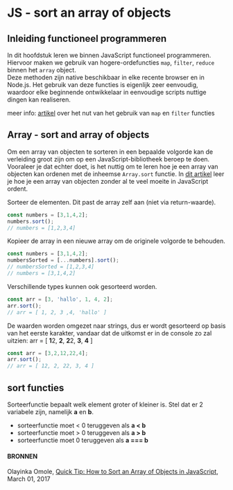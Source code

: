 # JS - sort an array of objects

## Inleiding functioneel programmeren

In dit hoofdstuk leren we binnen JavaScript functioneel programmeren. Hiervoor maken we gebruik van hogere-ordefuncties `map`, `filter`, `reduce` binnen het `array` object.  
Deze methoden zijn native beschikbaar in elke recente browser en in Node.js. Het gebruik van deze functies is eigenlijk zeer eenvoudig, waardoor elke beginnende ontwikkelaar in eenvoudige scripts nuttige dingen kan realiseren.

meer info: [artikel](https://gofore.com/en/why-you-should-replace-foreach/) over het nut van het gebruik van `map` en `filter` functies

## Array - sort and array of objects

Om een array van objecten te sorteren in een bepaalde volgorde kan de verleiding groot zijn om op een JavaScript-bibliotheek beroep te doen. Vooraleer je dat echter doet, is het nuttig om te leren hoe je een array van objecten kan ordenen met de inheemse `Array.sort` functie. In [dit artikel](https://www.sitepoint.com/sort-an-array-of-objects-in-javascript/) leer je hoe je een array van objecten zonder al te veel moeite in JavaScript ordent.

Sorteer de elementen. Dit past de array zelf aan \(niet via return-waarde\).

```javascript
const numbers = [3,1,4,2];
numbers.sort();
// numbers = [1,2,3,4]
```

Kopieer de array in een nieuwe array om de originele volgorde te behouden.

```javascript
const numbers = [3,1,4,2];
numbersSorted = [...numbers].sort();
// numbersSorted = [1,2,3,4]
// numbers = [3,1,4,2]
```

Verschillende types kunnen ook gesorteerd worden. 

```javascript
const arr = [3, 'hallo', 1, 4, 2];
arr.sort();
// arr = [ 1, 2, 3 ,4, 'hallo' ]
```

De waarden worden omgezet naar strings, dus er wordt gesorteerd op basis van het eerste karakter, vandaar dat de uitkomst er in de console zo zal uitzien:  arr = \[ **1**2, **2**, **2**2, **3**, **4** \]

```javascript
const arr = [3,2,12,22,4];
arr.sort();
// arr = [ 12, 2, 22, 3, 4 ]
```

## sort functies

Sorteerfunctie bepaalt welk element groter of kleiner is. Stel dat er 2 variabele zijn, namelijk **a** en **b**.

* sorteerfunctie moet &lt; 0 teruggeven als **a &lt; b**
* sorteerfunctie moet &gt; 0 teruggeven als **a &gt; b**
* sorteerfunctie moet 0 teruggeven als **a === b**





#### BRONNEN

Olayinka Omole, [Quick Tip: How to Sort an Array of Objects in JavaScript](https://www.sitepoint.com/sort-an-array-of-objects-in-javascript/?utm_source=javascriptweekly&utm_medium=email), March 01, 2017

